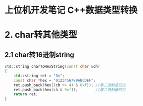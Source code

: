 # 上位机开发笔记 C++数据类型转换

# 2. char转其他类型

## 2.1 char转16进制string

```c++
std::string charToHexString(const char &ch)
{
    std::string ret = "0x";
    const char *hex = "0123456789ABCDEF";
    ret.push_back(hex[(ch >> 4) & 0xf]); //取二进制高四位
    ret.push_back(hex[ch & 0xf]);        //取二进制低四位
    return ret;
}
```

